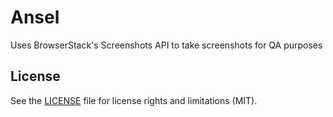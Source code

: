 # Ansel

Uses BrowserStack's Screenshots API to take screenshots for QA purposes

## License

See the [LICENSE](LICENSE.md) file for license rights and limitations (MIT).
